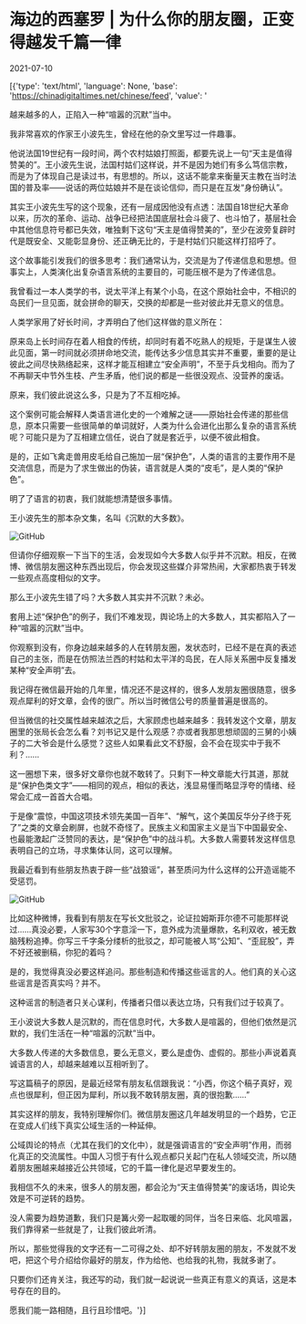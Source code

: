 # 海边的西塞罗 | 为什么你的朋友圈，正变得越发千篇一律

2021-07-10

[{'type': 'text/html', 'language': None, 'base': 'https://chinadigitaltimes.net/chinese/feed', 'value': '

越来越多的人，正陷入一种“喧嚣的沉默”当中。



我非常喜欢的作家王小波先生，曾经在他的杂文里写过一件趣事。

他说法国19世纪有一段时间，两个农村姑娘打照面，都要先说上一句“天主是值得赞美的”。王小波先生说，法国村姑们这样说，并不是因为她们有多么笃信宗教，而是为了体现自己是读过书，有思想的。所以，这话不能拿来衡量天主教在当时法国的普及率——说话的两位姑娘并不是在谈论信仰，而只是在互发“身份确认”。

其实王小波先生写的这个现象，还有一层成因他没有点透：法国自18世纪大革命以来，历次的革命、运动、战争已经把法国底层社会斗疲了、也斗怕了，基层社会中其他信息符号都已失效，唯独剩下这句“天主是值得赞美的”，至少在波旁复辟时代是既安全、又能彰显身份、还正确无比的，于是村姑们只能这样打招呼了。

这个故事能引发我们的很多思考：我们通常认为，交流是为了传递信息和思想。但事实上，人类演化出复杂语言系统的主要目的，可能压根不是为了传递信息。

我曾看过一本人类学的书，说太平洋上有某个小岛，在这个原始社会中，不相识的岛民们一旦见面，就会拼命的聊天，交换的却都是一些对彼此并无意义的信息。

人类学家用了好长时间，才弄明白了他们这样做的意义所在：

原来岛上长时间存在着人相食的传统，却同时有着不吃熟人的规矩，于是谋生人彼此见面，第一时间就必须拼命地交流，能传达多少信息其实并不重要，重要的是让彼此之间尽快熟络起来，这样才能互相建立“安全声明”，不至于兵戈相向。而为了不再聊天中节外生枝、产生矛盾，他们说的都是一些很没观点、没营养的废话。

原来，我们彼此说这么多，只是为了不互相吃掉。

这个案例可能会解释人类语言进化史的一个难解之谜——原始社会传递的那些信息，原本只需要一些很简单的单词就好，人类为什么会进化出那么复杂的语言系统呢？可能只是为了互相建立信任，说白了就是套近乎，以便不彼此相食。

是的，正如飞禽走兽用皮毛给自己施加一层“保护色”，人类的语言的主要作用不是交流信息，而是为了求生做出的伪装，语言就是人类的“皮毛”，是人类的“保护色”。

明了了语言的初衷，我们就能想清楚很多事情。

王小波先生的那本杂文集，名叫《沉默的大多数》。

![GitHub](https://chinadigitaltimes.net/chinese/files/2021/07/image-1625924501248.png)

但请你仔细观察一下当下的生活，会发现如今大多数人似乎并不沉默。相反，在微博、微信朋友圈这种东西出现后，你会发现这些媒介非常热闹，大家都热衷于转发一些观点高度相似的文字。

那么王小波先生错了吗？大多数人其实并不沉默？未必。

套用上述“保护色”的例子，我们不难发现，舆论场上的大多数人，其实都陷入了一种“喧嚣的沉默”当中。

你观察到没有，你身边越来越多的人在转朋友圈，发状态时，已经不是在真的表述自己的主张，而是在仿照法兰西的村姑和太平洋的岛民，在人际关系圈中反复播发某种“安全声明”去。

我记得在微信最开始的几年里，情况还不是这样的，很多人发朋友圈很随意，很多观点犀利的好文章，会传的很广。所以当时微信公号的质量普遍是很高的。

但当微信的社交属性越来越浓之后，大家顾虑也越来越多：我转发这个文章，朋友圈里的张局长会怎么看？刘书记又是什么观感？亦或者我那思想顽固的三舅的小姨子的二大爷会是什么感觉？这些人如果看此文不舒服，会不会在现实中于我不利？……

这一圈想下来，很多好文章你也就不敢转了。只剩下一种文章能大行其道，那就是“保护色类文字”——相同的观点，相似的表达，浅显易懂而略显浮夸的情绪、经常会汇成一首首大合唱。

于是像“震惊，中国这项技术领先美国一百年”、“解气，这个美国反华分子终于死了”之类的文章会刷屏，也就不奇怪了。民族主义和国家主义是当下中国最安全、也最能激起广泛赞同的表达，是“保护色”中的战斗机。大多数人需要转发这样信息表明自己的立场，寻求集体认同，这可以理解。

我最近看到有些朋友热衷于辟一些“战狼谣”，甚至质问为什么这样的公开造谣能不受惩罚。

![GitHub](https://chinadigitaltimes.net/chinese/files/2021/07/image-1625924590854.png)

比如这种微博，我看到有朋友在写长文批驳之，论证拉姆斯菲尔德不可能那样说过……真没必要，人家写30个字意淫一下，意外成为流量爆款，名利双收，被无数脑残粉追捧。你写三千字条分缕析的批驳之，却可能被人骂“公知”、“歪屁股”，弄不好还被删稿，你犯的着吗？

是的，我觉得真没必要这样追问。那些制造和传播这些谣言的人。他们真的关心这些谣言是否真实吗？并不。

这种谣言的制造者只关心谋利，传播者只借以表达立场，只有我们过于较真了。

王小波说大多数人是沉默的，而在信息时代，大多数人是喧嚣的，但他们依然是沉默的，我们生活在一种“喧嚣的沉默”当中。

大多数人传递的大多数信息，要么无意义，要么是虚伪、虚假的。那些小声说着真诚语言的人，却越来越难以互相听到了。

写这篇稿子的原因，是最近经常有朋友私信跟我说：“小西，你这个稿子真好，观点也很犀利，但正因为犀利，所以我不敢转朋友圈，真的很抱歉……”

其实这样的朋友，我特别理解你们。微信朋友圈这几年越发明显的一个趋势，它正在变成人们线下真实公域生活的一种延伸。

公域舆论的特点（尤其在我们的文化中），就是强调语言的“安全声明”作用，而弱化真正的交流属性。中国人习惯于有什么观点都只关起门在私人领域交流，所以随着朋友圈越来越接近公共领域，它的千篇一律化是迟早要发生的。

我相信不久的未来，很多人的朋友圈，都会沦为“天主值得赞美”的废话场，舆论失效是不可逆转的趋势。

没人需要为趋势道歉，我们只是篝火旁一起取暖的同伴，当冬日来临、北风喧嚣，我们靠得紧一些就是了，让我们彼此听清。

所以，那些觉得我的文字还有一二可得之处、却不好转朋友圈的朋友，不发就不发吧，把这个号介绍给你最好的朋友，作为给他、也给我的礼物，我就多谢了。

只要你们还肯关注，我还写的动，我们就一起说说一些真正有意义的真话，这是本号存在的目的。

愿我们能一路相随，且行且珍惜吧。'}]